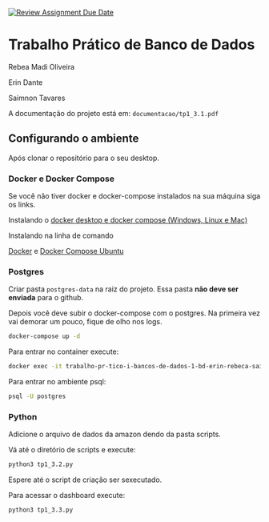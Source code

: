 [![Review Assignment Due Date](https://classroom.github.com/assets/deadline-readme-button-22041afd0340ce965d47ae6ef1cefeee28c7c493a6346c4f15d667ab976d596c.svg)](https://classroom.github.com/a/zixaop7v)

# Trabalho Prático de Banco de Dados
Rebea Madi Oliveira

Erin Dante

Saimnon Tavares

A documentação do projeto está em: `documentacao/tp1_3.1.pdf`

## Configurando o ambiente
Após clonar o repositório para o seu desktop.

### Docker e Docker Compose
Se você não tiver docker e docker-compose instalados na sua máquina siga os links.

Instalando o [docker desktop e docker compose (Windows, Linux e Mac)](https://www.docker.com/products/docker-desktop/)

Instalando na linha de comando

[Docker](https://www.digitalocean.com/community/tutorials/how-to-install-and-use-docker-on-ubuntu-20-04-pt) e [Docker Compose Ubuntu](https://www.digitalocean.com/community/tutorials/how-to-install-and-use-docker-compose-on-ubuntu-20-04-pt)

### Postgres

Criar pasta `postgres-data` na raiz do projeto. Essa pasta **não deve ser enviada** para o github.

Depois você deve subir o docker-compose com o postgres. Na primeira vez vai demorar um pouco, fique de olho nos logs.

```bash
docker-compose up -d
```

Para entrar no container execute:
```bash
docker exec -it trabalho-pr-tico-i-bancos-de-dados-1-bd-erin-rebeca-saimon_postgres_1 sh
```
Para entrar no ambiente psql:
```bash
psql -U postgres
```

### Python

Adicione o arquivo de dados da amazon dendo da pasta scripts.

Vá até o diretório de scripts e execute:
```bash
python3 tp1_3.2.py
```
Espere até o script de criação ser sexecutado.

Para acessar o dashboard execute:
```bash
python3 tp1_3.3.py
```

